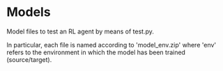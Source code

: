 # Models
Model files to test an RL agent by means of test.py.

In particular, each file is named according to 'model_env.zip' where 'env' refers to the environment in which the model has been trained (source/target).
